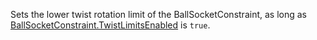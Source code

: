 Sets the lower twist rotation limit of the BallSocketConstraint, as long as [BallSocketConstraint.TwistLimitsEnabled](https://developer.roblox.com/en-us/api-reference/property/BallSocketConstraint/TwistLimitsEnabled) is `true`.